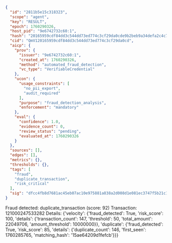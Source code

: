 ```json
{
  "id": "2811b5e15c318323",
  "scope": "agent",
  "key": "RESULT",
  "epoch": 1760290326,
  "host_pid": "9e6742732c60:1",
  "hash": "20165959cdf84dd3c544dd73ed774c3cf29da0cde9b2beb9a34defa2c4c7d401",
  "cid": "QmV120165959cdf84dd3c544dd73ed774c3cf29da0cd",
  "aicp": {
    "prov": {
      "issuer": "9e6742732c60:1",
      "created_at": 1760290326,
      "method": "automated_fraud_detection",
      "vc_type": "VerifiableCredential"
    },
    "ucon": {
      "usage_constraints": [
        "no_pii_export",
        "audit_required"
      ],
      "purpose": "fraud_detection_analysis",
      "enforcement": "mandatory"
    },
    "eval": {
      "confidence": 1.0,
      "evidence_count": 0,
      "review_status": "pending",
      "evaluated_at": 1760290326
    }
  },
  "sources": [],
  "edges": [],
  "metrics": {},
  "thresholds": {},
  "tags": [
    "fraud",
    "duplicate_transaction",
    "risk_critical"
  ],
  "sig": "dfcc4fb8d7681ac45eb07ac10e975881a838a2d008d1e081ec3747f5b21c13ac"
}
```

Fraud detected: duplicate_transaction (score: 92)
Transaction: 121000247533282
Details: {'velocity': {'fraud_detected': True, 'risk_score': 100, 'details': {'transaction_count': 147, 'threshold': 50, 'total_amount': 22049706, 'amount_threshold': 10000000}}, 'duplicate': {'fraud_detected': True, 'risk_score': 85, 'details': {'duplicate_count': 146, 'first_seen': 1760285765, 'matching_hash': '15ae64209d1fefcb'}}}